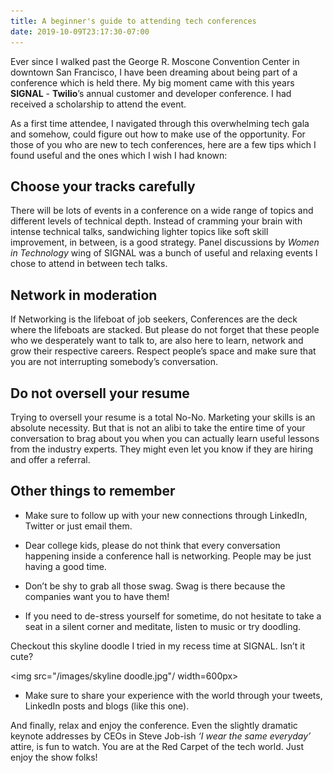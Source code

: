 ```yaml
---
title: A beginner's guide to attending tech conferences
date: 2019-10-09T23:17:30-07:00
---
```

Ever since I walked past the George R. Moscone Convention Center in downtown San Francisco, I have been dreaming about being part of a conference which is held there. My big moment came with this years **SIGNAL** - **Twilio**’s annual customer and developer conference. I had received a scholarship to attend the event.

As a first time attendee, I navigated through this overwhelming tech gala and somehow, could figure out how to make use of the opportunity. For those of you who are new to tech conferences, here are a few tips which I found useful and the ones which I wish I had known:

## Choose your tracks carefully

There will be lots of events in a conference on a wide range of topics and different levels of technical depth. Instead of  cramming your brain with intense technical talks, sandwiching lighter topics like soft skill improvement, in between, is a good strategy. Panel discussions by *Women in Technology* wing of SIGNAL was a bunch of useful and relaxing events I chose to attend in between tech talks.

## Network in moderation

If Networking is the lifeboat of job seekers, Conferences are the deck where the lifeboats are stacked. But please do not forget that these people who we desperately want to talk to, are also here to learn, network and grow their respective careers. Respect people’s space and make sure that you are not interrupting somebody’s conversation.

## Do not oversell your resume

Trying to oversell your resume is a total No-No. Marketing your skills is an absolute necessity. But that is not an alibi to take the entire time of your conversation to brag about you when you can actually learn useful lessons from the industry experts. They might even let you know if they are hiring and offer a referral.

## Other things to remember

* Make sure to follow up with your new connections through LinkedIn, Twitter or just email them.


* Dear college kids, please do not think that every conversation happening inside a conference hall is networking. People may be just having a good time.


* Don’t be shy to grab all those swag. Swag is there because the companies want you to have them!


* If you need to de-stress yourself for sometime, do not hesitate to take a seat in a silent corner and meditate, listen to music or try doodling.

Checkout this skyline doodle I tried in my recess time at SIGNAL. Isn’t it cute?


<img src="/images/skyline doodle.jpg"/ width=600px>



* Make sure to share your experience with the world through your tweets, LinkedIn posts and blogs (like this one).



And finally, relax and enjoy the conference.
Even the slightly dramatic keynote addresses by CEOs in Steve Job-ish *‘I wear the same everyday’* attire, is fun to watch. You are at the Red Carpet of the tech world. Just enjoy the show folks!
